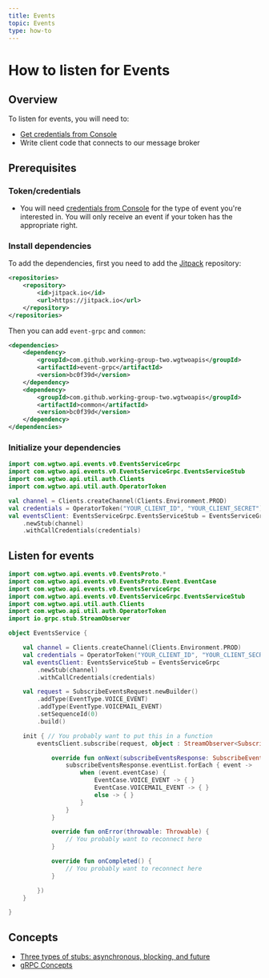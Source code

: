 ```yaml
---
title: Events
topic: Events
type: how-to
---
```


# How to listen for Events

## Overview

To listen for events, you will need to:
* [Get credentials from Console](https://console.wgtwo.com/api-keys-redirect)
* Write client code that connects to our message broker

## Prerequisites

### Token/credentials
* You will need [credentials from Console](https://console.wgtwo.com/api-keys-redirect) for the type of event you're interested in.
  You will only receive an event if your token has the appropriate right.

### Install dependencies

To add the dependencies, first you need to add the [Jitpack](https://jitpack.io) repository:
```xml
<repositories>
    <repository>
        <id>jitpack.io</id>
        <url>https://jitpack.io</url>
    </repository>
</repositories>
```

Then you can add `event-grpc` and `common`:

```xml
<dependencies>
    <dependency>
        <groupId>com.github.working-group-two.wgtwoapis</groupId>
        <artifactId>event-grpc</artifactId>
        <version>bc0f39d</version>
    </dependency>
    <dependency>
        <groupId>com.github.working-group-two.wgtwoapis</groupId>
        <artifactId>common</artifactId>
        <version>bc0f39d</version>
    </dependency>
</dependencies>
```

### Initialize your dependencies
```kotlin
import com.wgtwo.api.events.v0.EventsServiceGrpc
import com.wgtwo.api.events.v0.EventsServiceGrpc.EventsServiceStub
import com.wgtwo.api.util.auth.Clients
import com.wgtwo.api.util.auth.OperatorToken

val channel = Clients.createChannel(Clients.Environment.PROD)
val credentials = OperatorToken("YOUR_CLIENT_ID", "YOUR_CLIENT_SECRET")
val eventsClient: EventsServiceGrpc.EventsServiceStub = EventsServiceGrpc
    .newStub(channel)
    .withCallCredentials(credentials)
```

## Listen for events
```kotlin
import com.wgtwo.api.events.v0.EventsProto.*
import com.wgtwo.api.events.v0.EventsProto.Event.EventCase
import com.wgtwo.api.events.v0.EventsServiceGrpc
import com.wgtwo.api.events.v0.EventsServiceGrpc.EventsServiceStub
import com.wgtwo.api.util.auth.Clients
import com.wgtwo.api.util.auth.OperatorToken
import io.grpc.stub.StreamObserver

object EventsService {

    val channel = Clients.createChannel(Clients.Environment.PROD)
    val credentials = OperatorToken("YOUR_CLIENT_ID", "YOUR_CLIENT_SECRET")
    val eventsClient: EventsServiceStub = EventsServiceGrpc
        .newStub(channel)
        .withCallCredentials(credentials)

    val request = SubscribeEventsRequest.newBuilder()
        .addType(EventType.VOICE_EVENT)
        .addType(EventType.VOICEMAIL_EVENT)
        .setSequenceId(0)
        .build()

    init { // You probably want to put this in a function
        eventsClient.subscribe(request, object : StreamObserver<SubscribeEventsResponse> {

            override fun onNext(subscribeEventsResponse: SubscribeEventsResponse) {
                subscribeEventsResponse.eventList.forEach { event ->
                    when (event.eventCase) {
                        EventCase.VOICE_EVENT -> { }
                        EventCase.VOICEMAIL_EVENT -> { }
                        else -> { }
                    }
                }
            }

            override fun onError(throwable: Throwable) {
                // You probably want to reconnect here
            }

            override fun onCompleted() {
                // You probably want to reconnect here
            }

        })
    }

}
```

## Concepts
* [Three types of stubs: asynchronous, blocking, and future](https://grpc.io/docs/reference/java/generated-code/)
* [gRPC Concepts](https://grpc.io/docs/guides/concepts/)
